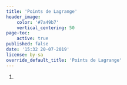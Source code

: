 ```yaml
---
title: 'Points de Lagrange'
header_image:
    color: '#7a49b7'
    vertical_centering: 50
page-toc:
    active: true
published: false
date: '15:32 20-07-2019'
license: by-sa
override_default_title: 'Points de Lagrange'
---
```


1. 

